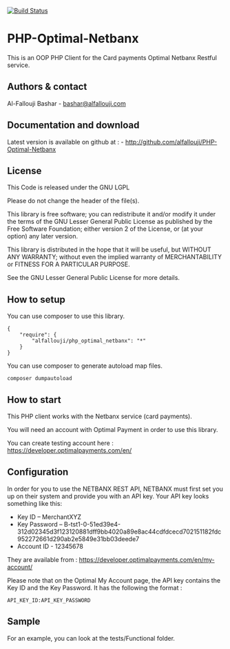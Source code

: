 
[![Build Status](https://travis-ci.org/alfallouji/PHP-Optimal-Netbanx.svg?branch=master)](https://travis-ci.org/alfallouji/PHP-Optimal-Netbanx)

# PHP-Optimal-Netbanx

This is an OOP PHP Client for the Card payments Optimal Netbanx Restful service.


## Authors & contact


Al-Fallouji Bashar 
    - bashar@alfallouji.com

    
## Documentation and download


Latest version is available on github at :
    - http://github.com/alfallouji/PHP-Optimal-Netbanx


## License


This Code is released under the GNU LGPL

Please do not change the header of the file(s).

This library is free software; you can redistribute it and/or modify it 
under the terms of the GNU Lesser General Public License as published 
by the Free Software Foundation; either version 2 of the License, or 
(at your option) any later version.

This library is distributed in the hope that it will be useful, but 
WITHOUT ANY WARRANTY; without even the implied warranty of MERCHANTABILITY 
or FITNESS FOR A PARTICULAR PURPOSE.

See the GNU Lesser General Public License for more details.


## How to setup


You can use composer to use this library.

```
{
    "require": {
		"alfallouji/php_optimal_netbanx": "*"
    }
}
```

You can use composer to generate autoload map files.

``` composer dumpautoload ```


## How to start


This PHP client works with the Netbanx service (card payments). 

You will need an account with Optimal Payment in order to use this library.

You can create testing account here : https://developer.optimalpayments.com/en/


## Configuration


In order for you to use the NETBANX REST API, NETBANX must first set you up on their system and provide you with an API key. Your API key looks something like this:

 * Key ID – MerchantXYZ
 * Key Password – B-tst1-0-51ed39e4-312d02345d3f123120881dff9bb4020a89e8ac44cdfdcecd702151182fdc952272661d290ab2e5849e31bb03deede7
 * Account ID - 12345678

They are available from : https://developer.optimalpayments.com/en/my-account/

Please note that on the Optimal My Account page, the API key contains the Key ID and the Key Password. It has the following the format : 

 ``` API_KEY_ID:API_KEY_PASSWORD ```


## Sample


For an example, you can look at the tests/Functional folder.
